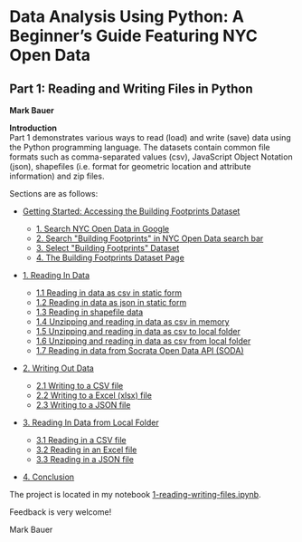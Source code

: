 # Data Analysis Using Python: A Beginner’s Guide Featuring NYC Open Data  

## Part 1: Reading and Writing Files in Python  
**Mark Bauer**

**Introduction**  
Part 1 demonstrates various ways to read (load) and write (save) data using the Python programming language. The datasets contain common file formats such as comma-separated values (csv), JavaScript Object Notation (json), shapefiles (i.e. format for geometric location and attribute information) and zip files.

Sections are as follows:

- [Getting Started: Accessing the Building Footprints Dataset](#-Getting-Started:-Accessing-the-Building-Footprints-Dataset)
    * [1. Search NYC Open Data in Google](##1.-Search-NYC-Open-Data-in-Google)
    * [2. Search "Building Footprints" in NYC Open Data search bar](##-2.-Search-"Building-Footprints"-in-NYC-Open-Data-search-bar)
    * [3. Select "Building Footprints" Dataset](##3.-Select-"Building-Footprints"-Dataset)
    * [4. The Building Footprints Dataset Page](##4.-The-Building-Footprints-Dataset-Page)
       
       
- [1. Reading In Data](#-1.-Reading-In-Data)
    * [1.1 Reading in data as csv in static form](##-1.1-Reading-in-data-as-csv-in-static-form)
    * [1.2 Reading in data as json in static form](##-1.2-Reading-in-data-as-json-in-static-form)
    * [1.3 Reading in shapefile data](##-1.3-Reading-in-shapefile-data)
    * [1.4 Unzipping and reading in data as csv in memory](##-1.4-Unzipping-and-reading-in-data-as-csv-in-memory)
    * [1.5 Unzipping and reading in data as csv to local folder](##-1.4-Unzipping-and-reading-in-data-as-csv-to-local-folder)
    * [1.6 Unzipping and reading in data as csv from local folder](##-1.4-Unzipping-and-reading-in-data-as-csv-from-local-folder)
    * [1.7 Reading in data from Socrata Open Data API (SODA)](##-1.5-Reading-in-data-from-Socrata-Open-Data-API-%28SODA%29)
       
       
- [2. Writing Out Data](#-2.-Writing-Out-Data)
    * [2.1 Writing to a CSV file](##-2.1-Writing-to-a-CSV-file)
    * [2.2 Writing to a Excel (xlsx) file](##-2.2-Writing-to-a-Excel-%28xlsx%29-file)
    * [2.3 Writing to a JSON file](##-2.3-Writing-to-a-JSON-file)
       
       
- [3. Reading In Data from Local Folder](#-3.-Reading-In-Data-from-Local-Folder)
    * [3.1 Reading in a CSV file](##-3.1-Reading-in-a-CSV-file)
    * [3.2 Reading in an Excel file](##-3.2-Reading-in-an-Excel-file)
    * [3.3 Reading in a JSON file](##-3.3-Reading-in-a-JSON-file)
       
       
- [4. Conclusion](#-4.-Conclusion)

The project is located in my notebook [1-reading-writing-files.ipynb](https://github.com/mebauer/data-analysis-using-python/blob/master/1-reading-writing-files/1-reading-writing-files.ipynb).

Feedback is very welcome!

Mark Bauer